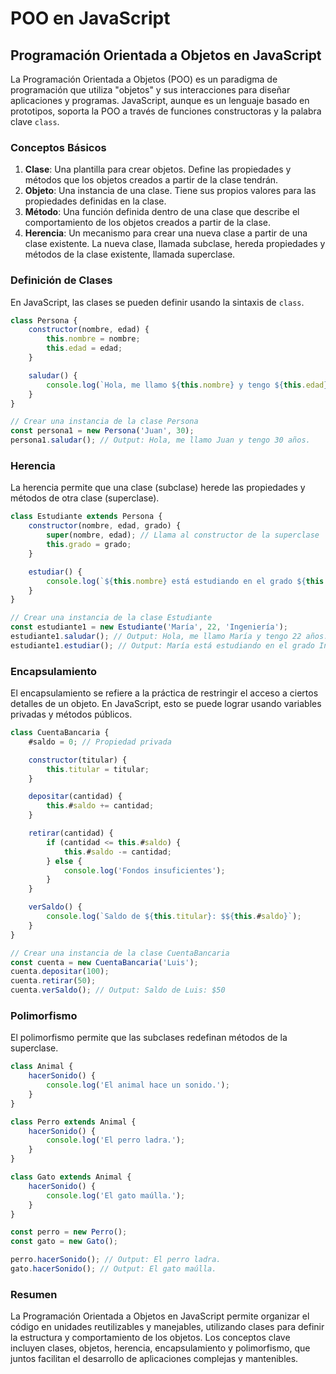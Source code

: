 # POO en JavaScript

## Programación Orientada a Objetos en JavaScript

La Programación Orientada a Objetos (POO) es un paradigma de programación que utiliza "objetos" y sus interacciones para diseñar aplicaciones y programas. JavaScript, aunque es un lenguaje basado en prototipos, soporta la POO a través de funciones constructoras y la palabra clave `class`.

### Conceptos Básicos

1. **Clase**: Una plantilla para crear objetos. Define las propiedades y métodos que los objetos creados a partir de la clase tendrán.
2. **Objeto**: Una instancia de una clase. Tiene sus propios valores para las propiedades definidas en la clase.
3. **Método**: Una función definida dentro de una clase que describe el comportamiento de los objetos creados a partir de la clase.
4. **Herencia**: Un mecanismo para crear una nueva clase a partir de una clase existente. La nueva clase, llamada subclase, hereda propiedades y métodos de la clase existente, llamada superclase.

### Definición de Clases

En JavaScript, las clases se pueden definir usando la sintaxis de `class`.

```jsx
class Persona {
    constructor(nombre, edad) {
        this.nombre = nombre;
        this.edad = edad;
    }

    saludar() {
        console.log(`Hola, me llamo ${this.nombre} y tengo ${this.edad} años.`);
    }
}

// Crear una instancia de la clase Persona
const persona1 = new Persona('Juan', 30);
persona1.saludar(); // Output: Hola, me llamo Juan y tengo 30 años.

```

### Herencia

La herencia permite que una clase (subclase) herede las propiedades y métodos de otra clase (superclase).

```jsx
class Estudiante extends Persona {
    constructor(nombre, edad, grado) {
        super(nombre, edad); // Llama al constructor de la superclase
        this.grado = grado;
    }

    estudiar() {
        console.log(`${this.nombre} está estudiando en el grado ${this.grado}.`);
    }
}

// Crear una instancia de la clase Estudiante
const estudiante1 = new Estudiante('María', 22, 'Ingeniería');
estudiante1.saludar(); // Output: Hola, me llamo María y tengo 22 años.
estudiante1.estudiar(); // Output: María está estudiando en el grado Ingeniería.

```

### Encapsulamiento

El encapsulamiento se refiere a la práctica de restringir el acceso a ciertos detalles de un objeto. En JavaScript, esto se puede lograr usando variables privadas y métodos públicos.

```jsx
class CuentaBancaria {
    #saldo = 0; // Propiedad privada

    constructor(titular) {
        this.titular = titular;
    }

    depositar(cantidad) {
        this.#saldo += cantidad;
    }

    retirar(cantidad) {
        if (cantidad <= this.#saldo) {
            this.#saldo -= cantidad;
        } else {
            console.log('Fondos insuficientes');
        }
    }

    verSaldo() {
        console.log(`Saldo de ${this.titular}: $${this.#saldo}`);
    }
}

// Crear una instancia de la clase CuentaBancaria
const cuenta = new CuentaBancaria('Luis');
cuenta.depositar(100);
cuenta.retirar(50);
cuenta.verSaldo(); // Output: Saldo de Luis: $50

```

### Polimorfismo

El polimorfismo permite que las subclases redefinan métodos de la superclase.

```jsx
class Animal {
    hacerSonido() {
        console.log('El animal hace un sonido.');
    }
}

class Perro extends Animal {
    hacerSonido() {
        console.log('El perro ladra.');
    }
}

class Gato extends Animal {
    hacerSonido() {
        console.log('El gato maúlla.');
    }
}

const perro = new Perro();
const gato = new Gato();

perro.hacerSonido(); // Output: El perro ladra.
gato.hacerSonido(); // Output: El gato maúlla.

```

### Resumen

La Programación Orientada a Objetos en JavaScript permite organizar el código en unidades reutilizables y manejables, utilizando clases para definir la estructura y comportamiento de los objetos. Los conceptos clave incluyen clases, objetos, herencia, encapsulamiento y polimorfismo, que juntos facilitan el desarrollo de aplicaciones complejas y mantenibles.